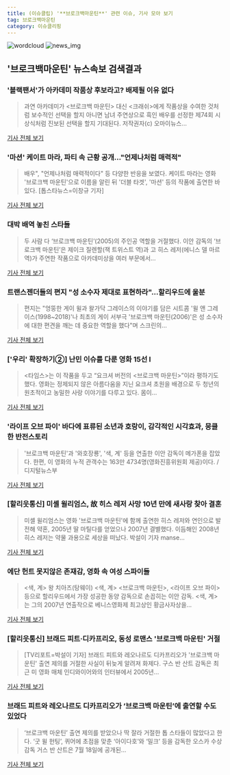 ```yaml
---
title: (이슈클립) '**브로크백마운틴**' 관련 이슈, 기사 모아 보기
tag: 브로크백마운틴
category: 이슈클리핑
---
```

![wordcloud](https://s3.ap-northeast-2.amazonaws.com/lyrics101-wordcloud/2018-09-12-1536715859.png)
![news_img](https://user-images.githubusercontent.com/42597476/44507050-1206f400-a6e4-11e8-8d98-7ffbfebb353f.png)
## **'**브로크백마운틴**'** 뉴스속보 검색결과
### '블랙팬서'가 아카데미 작품상 후보라고? 배제될 이유 없다

>과연 아카데미가 <브로크백 마운틴> 대신 <크래쉬>에게 작품상을 수여한 것처럼 보수적인 선택을 할지 아니면 남녀 주연상으로 흑인 배우를 선정한 제74회 시상식처럼 진보된 선택을 할지 기대된다. 저작권자(c) 오마이뉴스...

<a href="http://www.ohmynews.com/NWS_Web/View/at_pg.aspx?CNTN_CD=A0002466444&CMPT_CD=P0010&utm_source=naver&utm_medium=newsearch&utm_campaign=naver_news" target="_blank">기사 전체 보기</a>

### '마션' 케이트 마라, 파티 속 근황 공개…"언제나처럼 매력적"

>배우", "언제나처럼 매력적이다" 등 다양한 반응을 보였다. 케이트 마라는 영화 '브로크백 마운틴'으로 이름을 알린 뒤 '더블 타겟', '마션' 등의 작품에 출연한 바 있다. [톱스타뉴스=이창규 기자]

<a href="http://www.topstarnews.net/news/articleView.html?idxno=468195" target="_blank">기사 전체 보기</a>

### 대박 배역 놓친 스타들

>두 사람 다 ‘브로크백 마운틴’(2005)의 주인공 역할을 거절했다. 이안 감독의 ‘브로크백 마운틴’은 제이크 질렌할(잭 트위스트 역)과 고 히스 레저(에니스 델 마르 역)가 주연한 작품으로 아카데미상을 여러 부문에서...

<a href="https://news.naver.com/main/read.nhn?mode=LSD&mid=sec&sid1=106&oid=444&aid=0000001109" target="_blank">기사 전체 보기</a>

### 트랜스젠더들의 편지 "성 소수자 제대로 표현하라"...할리우드에 울분

>편지는 "엉뚱한 게이 윌과 왈가닥 그레이스의 이야기를 담은 시트콤 '윌 앤 그레이스(1998~2018)'나 최초의 게이 서부극 '브로크백 마운틴(2006)'은 성 소수자에 대한 편견을 깨는 데 중요한 역할을 했다"며 스크린의...

<a href="http://www.newspim.com/news/view/20180808000321" target="_blank">기사 전체 보기</a>

### ['우리' 확장하기②] 난민 이슈를 다룬 영화 15선 Ⅰ

><타임스>는 이 작품을 두고 “요크셔 버전의 <브로크백 마운틴>”이라 평하기도 했다. 영화는 정제되지 않은 아름다움을 지닌 요크셔 초원을 배경으로 두 청년의 원초적이고 농밀한 사랑 이야기를 다루고 있다. 몸이...

<a href="http://www.cine21.com/news/view/?mag_id=90854" target="_blank">기사 전체 보기</a>

### '라이프 오브 파이' 바다에 표류된 소년과 호랑이, 감각적인 시각효과, 뭉클한 반전스토리

>'브로크백 마운틴'과 '와호장룡', '색, 계' 등을 연출한 이안 감독이 메가폰을 잡았다. 한편, 이 영화의 누적 관객수는 163만 4734명(영화진흥위원회 제공)이다. /디지털뉴스부

<a href="http://www.kyeongin.com/main/view.php?key=20180727001844279" target="_blank">기사 전체 보기</a>

### [할리웃통신] 미셸 윌리엄스, 故 히스 레저 사망 10년 만에 새사랑 찾아 결혼

>미셸 윌리엄스는 영화 '브로크백 마운틴'에 함께 출연한 히스 레저와 연인으로 발전해 약혼, 2005년 딸 마틸다를 얻었으나 2007년 결별했다. 이듬해인 2008년 히스 레저는 약물 과용으로 세상을 떠났다. 박설이 기자 manse...

<a href="http://www.tvreport.co.kr/?c=news&m=newsview&idx=1071252" target="_blank">기사 전체 보기</a>

### 에단 헌트 못지않은 존재감, 영화 속 여성 스파이들

><색, 계> 왕 치아즈(탕웨이) <색, 계> <브로크백 마운틴>, <라이프 오브 파이> 등으로 할리우드에서 가장 성공한 동양 감독으로 손꼽히는 이안 감독. <색, 계>는 그의 2007년 연출작으로 베니스영화제 최고상인 황금사자상을...

<a href="http://www.cine21.com/news/view/mag_id/90768" target="_blank">기사 전체 보기</a>

### [할리웃통신] 브래드 피트·디카프리오, 동성 로맨스 '브로크백 마운틴' 거절

>[TV리포트=박설이 기자] 브래드 피트와 레오나르도 디카프리오가 '브로크백 마운틴' 출연 제의를 거절한 사실이 뒤늦게 알려져 화제다. 구스 반 산트 감독은 최근 미 영화 매체 인디와이어와의 인터뷰에서 2005년...

<a href="http://www.tvreport.co.kr/?c=news&m=newsview&idx=1070395" target="_blank">기사 전체 보기</a>

### 브래드 피트와 레오나르도 디카프리오가 ‘브로크백 마운틴’에 출연할 수도 있었다

>‘브로크백 마운틴’ 출연 제의를 받았으나 딱 잘라 거절한 톱 스타들이 많았다고 한다. ‘굿 윌 헌팅’, 퀴어에 초점을 맞춘 ‘아이다호’와 ‘밀크’ 등을 감독한 오스카 수상 감독 거스 반 산트은 7월 18일에 공개된...

<a href="https://www.huffingtonpost.kr/entry/story_kr_5b5134c7e4b0fd5c73c3bc86?utm_id=naver" target="_blank">기사 전체 보기</a>


